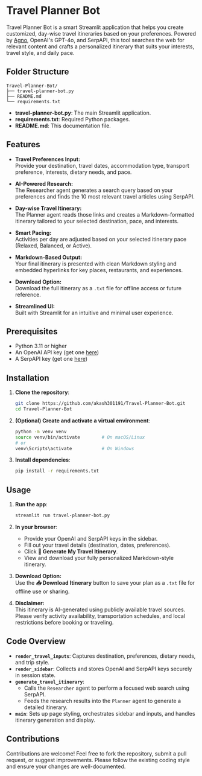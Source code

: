 # Travel Planner Bot

Travel Planner Bot is a smart Streamlit application that helps you create customized, day-wise travel itineraries based on your preferences. Powered by [Agno](https://github.com/agno-agi/agno), OpenAI's GPT-4o, and SerpAPI, this tool searches the web for relevant content and crafts a personalized itinerary that suits your interests, travel style, and daily pace.

## Folder Structure

```
Travel-Planner-Bot/
├── travel-planner-bot.py
├── README.md
└── requirements.txt
```

- **travel-planner-bot.py**: The main Streamlit application.
- **requirements.txt**: Required Python packages.
- **README.md**: This documentation file.

## Features

- **Travel Preferences Input:**  
  Provide your destination, travel dates, accommodation type, transport preference, interests, dietary needs, and pace.

- **AI-Powered Research:**  
  The Researcher agent generates a search query based on your preferences and finds the 10 most relevant travel articles using SerpAPI.

- **Day-wise Travel Itinerary:**  
  The Planner agent reads those links and creates a Markdown-formatted itinerary tailored to your selected destination, pace, and interests.

- **Smart Pacing:**  
  Activities per day are adjusted based on your selected itinerary pace (Relaxed, Balanced, or Active).

- **Markdown-Based Output:**  
  Your final itinerary is presented with clean Markdown styling and embedded hyperlinks for key places, restaurants, and experiences.

- **Download Option:**  
  Download the full itinerary as a `.txt` file for offline access or future reference.

- **Streamlined UI:**  
  Built with Streamlit for an intuitive and minimal user experience.

## Prerequisites

- Python 3.11 or higher
- An OpenAI API key (get one [here](https://platform.openai.com/account/api-keys))
- A SerpAPI key (get one [here](https://serpapi.com/manage-api-key))

## Installation

1. **Clone the repository**:
   ```bash
   git clone https://github.com/akash301191/Travel-Planner-Bot.git
   cd Travel-Planner-Bot
   ```

2. **(Optional) Create and activate a virtual environment**:
   ```bash
   python -m venv venv
   source venv/bin/activate        # On macOS/Linux
   # or
   venv\Scripts\activate           # On Windows
   ```

3. **Install dependencies**:
   ```bash
   pip install -r requirements.txt
   ```

## Usage

1. **Run the app**:
   ```bash
   streamlit run travel-planner-bot.py
   ```

2. **In your browser**:
   - Provide your OpenAI and SerpAPI keys in the sidebar.
   - Fill out your travel details (destination, dates, preferences).
   - Click **🧭 Generate My Travel Itinerary**.
   - View and download your fully personalized Markdown-style itinerary.

3. **Download Option:**  
   Use the **📥 Download Itinerary** button to save your plan as a `.txt` file for offline use or sharing.

4. **Disclaimer:**  
   This itinerary is AI-generated using publicly available travel sources. Please verify activity availability, transportation schedules, and local restrictions before booking or traveling.

## Code Overview

- **`render_travel_inputs`**: Captures destination, preferences, dietary needs, and trip style.
- **`render_sidebar`**: Collects and stores OpenAI and SerpAPI keys securely in session state.
- **`generate_travel_itinerary`**: 
  - Calls the `Researcher` agent to perform a focused web search using SerpAPI.
  - Feeds the research results into the `Planner` agent to generate a detailed itinerary.
- **`main`**: Sets up page styling, orchestrates sidebar and inputs, and handles itinerary generation and display.

## Contributions

Contributions are welcome! Feel free to fork the repository, submit a pull request, or suggest improvements. Please follow the existing coding style and ensure your changes are well-documented.